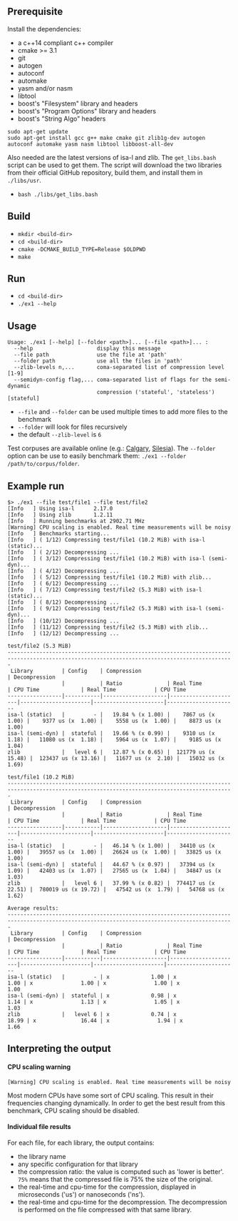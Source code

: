 ## Prerequisite

Install the dependencies:
* a c++14 compliant c++ compiler
* cmake >= 3.1
* git
* autogen
* autoconf
* automake
* yasm and/or nasm
* libtool
* boost's "Filesystem" library and headers
* boost's "Program Options" library and headers
* boost's "String Algo" headers

```
sudo apt-get update
sudo apt-get install gcc g++ make cmake git zlib1g-dev autogen autoconf automake yasm nasm libtool libboost-all-dev 
```

Also needed are the latest versions of isa-l and zlib. The `get_libs.bash` script can be used to get them.
The script will download the two libraries from their official GitHub repository, build them, and install them in `./libs/usr`.

* `bash ./libs/get_libs.bash`

## Build

* `mkdir <build-dir>`
* `cd <build-dir>`
* `cmake -DCMAKE_BUILD_TYPE=Release $OLDPWD`
* `make`

## Run

* `cd <build-dir>`
* `./ex1 --help`

## Usage

```
Usage: ./ex1 [--help] [--folder <path>]... [--file <path>]... :
  --help                    display this message
  --file path               use the file at 'path'
  --folder path             use all the files in 'path'
  --zlib-levels n,...       coma-separated list of compression level [1-9]
  --semidyn-config flag,... coma-separated list of flags for the semi-dynamic
                            compression ('stateful', 'stateless') [stateful]
```

* `--file` and `--folder` can be used multiple times to add more files to the benchmark
* `--folder` will look for files recursively
* the default `--zlib-level` is `6`

Test corpuses are available online (e.g.: [Calgary](http://corpus.canterbury.ac.nz/descriptions/#calgary), [Silesia](http://sun.aei.polsl.pl/~sdeor/index.php?page=silesia)).
The `--folder` option can be use to easily benchmark them: `./ex1 --folder /path/to/corpus/folder`.


## Example run

```
$> ./ex1 --file test/file1 --file test/file2
[Info   ] Using isa-l      2.17.0
[Info   ] Using zlib       1.2.11
[Info   ] Running benchmarks at 2902.71 MHz
[Warning] CPU scaling is enabled. Real time measurements will be noisy
[Info   ] Benchmarks starting...
[Info   ] ( 1/12) Compressing test/file1 (10.2 MiB) with isa-l (static)...
[Info   ] ( 2/12) Decompressing ...
[Info   ] ( 3/12) Compressing test/file1 (10.2 MiB) with isa-l (semi-dyn)...
[Info   ] ( 4/12) Decompressing ...
[Info   ] ( 5/12) Compressing test/file1 (10.2 MiB) with zlib...
[Info   ] ( 6/12) Decompressing ...
[Info   ] ( 7/12) Compressing test/file2 (5.3 MiB) with isa-l (static)...
[Info   ] ( 8/12) Decompressing ...
[Info   ] ( 9/12) Compressing test/file2 (5.3 MiB) with isa-l (semi-dyn)...
[Info   ] (10/12) Decompressing ...
[Info   ] (11/12) Compressing test/file2 (5.3 MiB) with zlib...
[Info   ] (12/12) Decompressing ...

test/file2 (5.3 MiB)
---------------------------------------------------------------------------------------------------------------------------------------------
 Library         | Config    | Compression                                                      | Decompression
                 |           | Ratio              | Real Time            | CPU Time             | Real Time            | CPU Time
-----------------|-----------|--------------------|----------------------|----------------------|----------------------|----------------------
isa-l (static)   |         - |   19.84 % (x 1.00) |    7867 us (x  1.00) |    9377 us (x  1.00) |    5558 us (x  1.00) |    8873 us (x  1.00)
isa-l (semi-dyn) |  stateful |   19.66 % (x 0.99) |    9310 us (x  1.18) |   11080 us (x  1.18) |    5964 us (x  1.07) |    9185 us (x  1.04)
zlib             |   level 6 |   12.87 % (x 0.65) |  121779 us (x 15.48) |  123437 us (x 13.16) |   11677 us (x  2.10) |   15032 us (x  1.69)

test/file1 (10.2 MiB)
---------------------------------------------------------------------------------------------------------------------------------------------
 Library         | Config    | Compression                                                      | Decompression
                 |           | Ratio              | Real Time            | CPU Time             | Real Time            | CPU Time
-----------------|-----------|--------------------|----------------------|----------------------|----------------------|----------------------
isa-l (static)   |         - |   46.14 % (x 1.00) |   34410 us (x  1.00) |   39557 us (x  1.00) |   26624 us (x  1.00) |   33825 us (x  1.00)
isa-l (semi-dyn) |  stateful |   44.67 % (x 0.97) |   37394 us (x  1.09) |   42403 us (x  1.07) |   27565 us (x  1.04) |   34847 us (x  1.03)
zlib             |   level 6 |   37.99 % (x 0.82) |  774417 us (x 22.51) |  780019 us (x 19.72) |   47542 us (x  1.79) |   54768 us (x  1.62)

Average results:
---------------------------------------------------------------------------------------------------------------------------------------------
 Library         | Config    | Compression                                                      | Decompression
                 |           | Ratio              | Real Time            | CPU Time             | Real Time            | CPU Time
-----------------|-----------|--------------------|----------------------|----------------------|----------------------|----------------------
isa-l (static)   |         - | x             1.00 | x               1.00 | x               1.00 | x               1.00 | x               1.00
isa-l (semi-dyn) |  stateful | x             0.98 | x               1.14 | x               1.13 | x               1.05 | x               1.03
zlib             |   level 6 | x             0.74 | x              18.99 | x              16.44 | x               1.94 | x               1.66
```


## Interpreting the output

#### CPU scaling warning

`[Warning] CPU scaling is enabled. Real time measurements will be noisy`

Most modern CPUs have some sort of CPU scaling. This result in their frequencies changing dynamically.
In order to get the best result from this benchmark, CPU scaling should be disabled.

#### Individual file results

For each file, for each library, the output contains:
* the library name
* any specific configuration for that library
* the compression ratio: the value is computed such as 'lower is better'. `75%` means that the compressed file is 75% the size of the original.
* the real-time and cpu-time for the compression, displayed in microseconds ('us') or nanoseconds ('ns').
* the real-time and cpu-time for the decompression. The decompression is performed on the file compressed with that same library.

